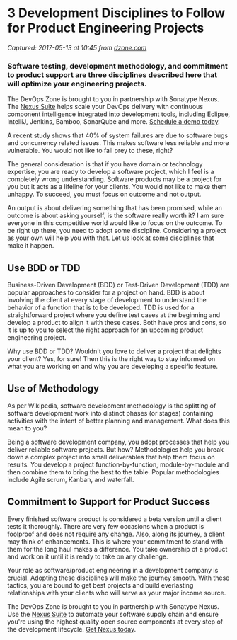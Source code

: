 # 3 Development Disciplines to Follow for Product Engineering Projects

_Captured: 2017-05-13 at 10:45 from [dzone.com](https://dzone.com/articles/3-development-disciplines-to-follow-for-product-en?oid=twitter&utm_content=buffer2c0d3&utm_medium=social&utm_source=twitter.com&utm_campaign=buffer)_

### Software testing, development methodology, and commitment to product support are three disciplines described here that will optimize your engineering projects.

The DevOps Zone is brought to you in partnership with Sonatype Nexus. The [Nexus Suite](https://dzone.com/go?i=146021&u=https%3A%2F%2Fwww.sonatype.com%2Fnexus-lifecycle%3Futm_source%3DDZONE%2520-%2520Nexus%2520Lifecycle%2520-%2520September%25202016%26utm_medium%3DDZONE%2520-%2520Nexus%2520Lifecycle%2520-%2520September%25202016%26utm_campaign%3DDZONE%2520-%2520Nexus%2520Lifecycle%2520-%2520September%25202016) helps scale your DevOps delivery with continuous component intelligence integrated into development tools, including Eclipse, IntelliJ, Jenkins, Bamboo, SonarQube and more. [Schedule a demo today](https://dzone.com/go?i=146021&u=https%3A%2F%2Fwww.sonatype.com%2Fnexus-lifecycle%3Futm_source%3DDZONE%2520-%2520Nexus%2520Lifecycle%2520-%2520September%25202016%26utm_medium%3DDZONE%2520-%2520Nexus%2520Lifecycle%2520-%2520September%25202016%26utm_campaign%3DDZONE%2520-%2520Nexus%2520Lifecycle%2520-%2520September%25202016).

A recent study shows that 40% of system failures are due to software bugs and concurrency related issues. This makes software less reliable and more vulnerable. You would not like to fall prey to these, right?

The general consideration is that if you have domain or technology expertise, you are ready to develop a software project, which I feel is a completely wrong understanding. Software products may be a project for you but it acts as a lifeline for your clients. You would not like to make them unhappy. To succeed, you must focus on outcome and not output.

An output is about delivering something that has been promised, while an outcome is about asking yourself, is the software really worth it? I am sure everyone in this competitive world would like to focus on the outcome. To be right up there, you need to adopt some discipline. Considering a project as your own will help you with that. Let us look at some disciplines that make it happen.

## **Use BDD or TDD**

Business-Driven Development (BDD) or Test-Driven Development (TDD) are popular approaches to consider for a project on hand. BDD is about involving the client at every stage of development to understand the behavior of a function that is to be developed. TDD is used for a straightforward project where you define test cases at the beginning and develop a product to align it with these cases. Both have pros and cons, so it is up to you to select the right approach for an upcoming product engineering project.

Why use BDD or TDD? Wouldn't you love to deliver a project that delights your client? Yes, for sure! Then this is the right way to stay informed on what you are working on and why you are developing a specific feature.

## **Use of Methodology**

As per Wikipedia, software development methodology is the splitting of software development work into distinct phases (or stages) containing activities with the intent of better planning and management. What does this mean to you?

Being a software development company, you adopt processes that help you deliver reliable software projects. But how? Methodologies help you break down a complex project into small deliverables that help them focus on results. You develop a project function-by-function, module-by-module and then combine them to bring the best to the table. Popular methodologies include Agile scrum, Kanban, and waterfall.

## **Commitment to Support for Product Success**

Every finished software product is considered a beta version until a client tests it thoroughly. There are very few occasions when a product is foolproof and does not require any change. Also, along its journey, a client may think of enhancements. This is where your commitment to stand with them for the long haul makes a difference. You take ownership of a product and work on it until it is ready to take on any challenge.

Your role as software/product engineering in a development company is crucial. Adopting these disciplines will make the journey smooth. With these tactics, you are bound to get best projects and build everlasting relationships with your clients who will serve as your major income source.

The DevOps Zone is brought to you in partnership with Sonatype Nexus. Use the [Nexus Suite](https://dzone.com/go?i=146022&u=https%3A%2F%2Fwww.sonatype.com%2Fget-nexus-sonatype%3Futm_source%3DDZONE%2520-%2520Get%2520Nexus%2520-%2520September%25202016%26utm_medium%3DDZONE%2520-%2520Get%2520Nexus%2520-%2520September%25202016%26utm_campaign%3DDZONE%2520-%2520Get%2520Nexus%2520-%2520September%25202016) to automate your software supply chain and ensure you're using the highest quality open source components at every step of the development lifecycle. [Get Nexus today](https://dzone.com/go?i=146022&u=https%3A%2F%2Fwww.sonatype.com%2Fget-nexus-sonatype%3Futm_source%3DDZONE%2520-%2520Get%2520Nexus%2520-%2520September%25202016%26utm_medium%3DDZONE%2520-%2520Get%2520Nexus%2520-%2520September%25202016%26utm_campaign%3DDZONE%2520-%2520Get%2520Nexus%2520-%2520September%25202016).
